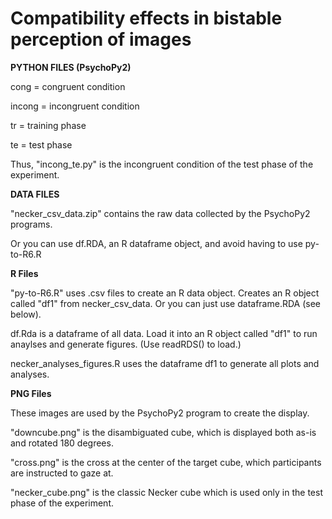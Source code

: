 # Compatibility effects in bistable perception of images

**PYTHON FILES (PsychoPy2)**

cong = congruent condition

incong = incongruent condition

tr = training phase

te = test phase

Thus, "incong_te.py" is the incongruent condition of the test phase of the experiment.

**DATA FILES**

"necker_csv_data.zip" contains the raw data collected by the PsychoPy2 programs.

Or you can use df.RDA, an R dataframe object, and avoid having to use py-to-R6.R

**R Files**

"py-to-R6.R" uses .csv files to create an R data object. Creates an R object called "df1" from necker_csv_data. Or you can just use dataframe.RDA (see below).

df.Rda is a dataframe of all data. Load it into an R object called "df1" to run anaylses and generate figures.
(Use readRDS() to load.)

necker_analyses_figures.R uses the dataframe df1 to generate all plots and analyses.


**PNG Files**

These images are used by the PsychoPy2 program to create the display.

"downcube.png" is the disambiguated cube, which is displayed both as-is and rotated 180 degrees.

"cross.png" is the cross at the center of the target cube, which participants are instructed to gaze at.

"necker_cube.png" is the classic Necker cube which is used only in the test phase of the experiment.

